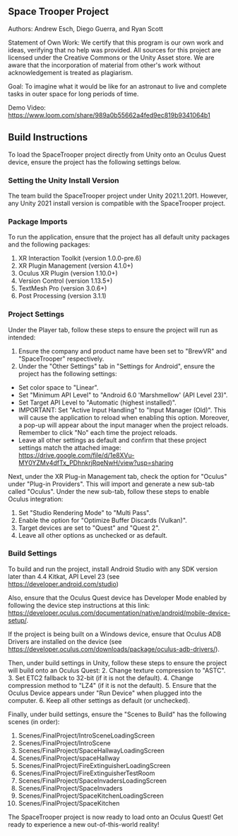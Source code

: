 ## Space Trooper Project
Authors: Andrew Esch, Diego Guerra, and Ryan Scott

Statement of Own Work: We certify that this program is our own work and ideas, verifying that no help was provided. All sources for this project are licensed under the Creative Commons or the Unity Asset store. We are aware that the incorporation of material from other's work without acknowledgement is treated as plagiarism.

Goal: To imagine what it would be like for an astronaut to live and complete tasks in outer space for long periods of time.

Demo Video: https://www.loom.com/share/989a0b55662a4fed9ec819b9341064b1

## Build Instructions
To load the SpaceTrooper project directly from Unity onto an Oculus Quest device, ensure the project has the following settings below.

### Setting the Unity Install Version
The team build the SpaceTrooper project under Unity 2021.1.20f1. However, any Unity 2021 install version is compatible with the SpaceTrooper project. 

### Package Imports
To run the application, ensure that the project has all default unity packages and the following packages:
1. XR Interaction Toolkit (version 1.0.0-pre.6)
2. XR Plugin Management (version 4.1.0+)
3. Oculus XR Plugin (version 1.10.0+)
4. Version Control (version 1.13.5+)
5. TextMesh Pro (version 3.0.6+)
6. Post Processing (version 3.1.1)

### Project Settings
Under the Player tab, follow these steps to ensure the project will run as intended:
1. Ensure the company and product name have been set to "BrewVR" and "SpaceTrooper" respectively.
2. Under the "Other Settings" tab in "Settings for Android", ensure the project has the following settings:
- Set color space to "Linear".
- Set "Minimum API Level" to "Android 6.0 'Marshmellow' (API Level 23)".
- Set Target API Level to "Automatic (highest installed)".
- IMPORTANT: Set "Active Input Handling" to "Input Manager (Old)". This will cause the application to reload when enabling this option. Moreover, a pop-up will appear about the input manager when the project reloads. Remember to click "No" each time the project reloads.
- Leave all other settings as default and confirm that these project settings match the attached image: https://drive.google.com/file/d/1e8XVu-MY0YZMv4dfTx_PDhnkrjRqeNwH/view?usp=sharing

Next, under the XR Plug-in Management tab, check the option for "Oculus" under "Plug-in Providers". This will import and generate a new sub-tab called "Oculus". Under the new sub-tab, follow these steps to enable Oculus integration:
1. Set "Studio Rendering Mode" to "Multi Pass".
2. Enable the option for "Optimize Buffer Discards (Vulkan)".
3. Target devices are set to "Quest" and "Quest 2".
4. Leave all other options as unchecked or as default.

### Build Settings
To build and run the project, install Android Studio with any SDK version later than 4.4 Kitkat, API Level 23 (see https://developer.android.com/studio)

Also, ensure that the Oculus Quest device has Developer Mode enabled by following the device step instructions at this link: https://developer.oculus.com/documentation/native/android/mobile-device-setup/.

If the project is being built on a Windows device, ensure that Oculus ADB Drivers are installed on the device (see https://developer.oculus.com/downloads/package/oculus-adb-drivers/).

Then, under build settings in Unity, follow these steps to ensure the project will build onto an Oculus Quest:
2. Change texture compression to "ASTC".
3. Set ETC2 fallback to 32-bit (if it is not the default).
4. Change compression method to "LZ4" (if it is not the default).
5. Ensure that the Oculus Device appears under "Run Device" when plugged into the computer.
6. Keep all other settings as default (or unchecked). 

Finally, under build settings, ensure the "Scenes to Build" has the following scenes (in order):
1. Scenes/FinalProject/IntroSceneLoadingScreen
2. Scenes/FinalProject/IntroScene
3. Scenes/FinalProject/SpaceHallwayLoadingScreen
4. Scenes/FinalProject/spaceHallway
5. Scenes/FinalProject/FireExtinguisherLoadingScreen
6. Scenes/FinalProject/FireExtinguisherTestRoom
7. Scenes/FinalProject/SpaceInvadersLoadingScreen
8. Scenes/FinalProject/SpaceInvaders
9. Scenes/FinalProject/SpaceKitchenLoadingScreen
10. Scenes/FinalProject/SpaceKitchen

The SpaceTrooper project is now ready to load onto an Oculus Quest! Get ready to experience a new out-of-this-world reality!

